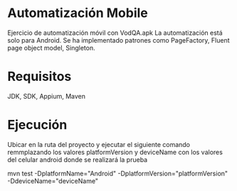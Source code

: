 # Automatización Mobile
 Ejercicio de automatización móvil con VodQA.apk
	La automatización está solo para Android.
	Se ha implementado patrones como PageFactory, Fluent page object model, Singleton.

# Requisitos
 JDK, SDK, Appium, Maven

# Ejecución
 Ubicar en la ruta del proyecto y ejecutar el siguiente comando remmplazando los valores platformVersion y deviceName con los valores del celular android donde se realizará la prueba
	
 mvn test -DplatformName="Android" -DplatformVersion="platformVersion" -DdeviceName="deviceName"
